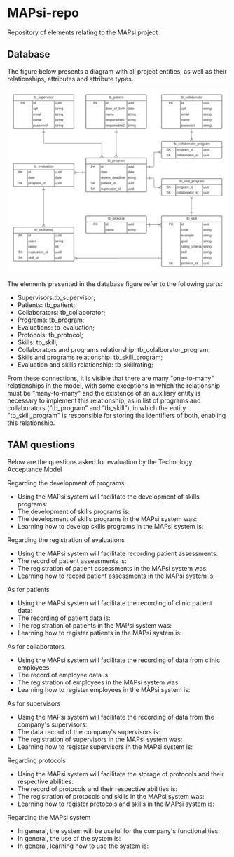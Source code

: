 # MAPsi-repo
Repository of elements relating to the MAPsi project

## Database

The figure below presents a diagram with all project entities, as well as their relationships, attributes and attribute types.

![db](assets/db_model.png)

The elements presented in the database figure refer to the following parts:
- Supervisors:tb_supervisor;
- Patients: tb_patient;
- Collaborators: tb_collaborator;
- Programs: tb_program;
- Evaluations: tb_evaluation;
- Protocols: tb_protocol;
- Skills: tb_skill;
- Collaborators and programs relationship: tb_colalborator_program;
- Skills and programs relationship: tb_skill_program;
- Evaluation and skills relationship: tb_skillrating;
  
From these connections, it is visible that there are many "one-to-many" relationships in the model, with some exceptions in which the relationship must be "many-to-many" and the existence of an auxiliary entity is necessary to implement this relationship, as in list of programs and collaborators (“tb_program” and “tb_skill”), in which the entity "tb_skill_program" is responsible for storing the identifiers of both, enabling this relationship.

## TAM questions

Below are the questions asked for evaluation by the Technology Acceptance Model

Regarding the development of programs:
- Using the MAPsi system will facilitate the development of skills programs:
- The development of skills programs is:
- The development of skills programs in the MAPsi system was:
- Learning how to develop skills programs in the MAPsi system is:

Regarding the registration of evaluations
- Using the MAPsi system will facilitate recording patient assessments:
- The record of patient assessments is:
- The registration of patient assessments in the MAPsi system was:
- Learning how to record patient assessments in the MAPsi system is:

As for patients
- Using the MAPsi system will facilitate the recording of clinic patient data:
- The recording of patient data is:
- The registration of patients in the MAPsi system was:
- Learning how to register patients in the MAPsi system is:

As for collaborators
- Using the MAPsi system will facilitate the recording of data from clinic employees:
- The record of employee data is:
- The registration of employees in the MAPsi system was:
- Learning how to register employees in the MAPsi system is:

As for supervisors
- Using the MAPsi system will facilitate the recording of data from the company's supervisors:
- The data record of the company's supervisors is:
- The registration of supervisors in the MAPsi system was:
- Learning how to register supervisors in the MAPsi system is:

Regarding protocols
- Using the MAPsi system will facilitate the storage of protocols and their respective abilities:
- The record of protocols and their respective abilities is:
- The registration of protocols and skills in the MAPsi system was:
- Learning how to register protocols and skills in the MAPsi system is:

Regarding the MAPsi system
- In general, the system will be useful for the company's functionalities:
- In general, the use of the system is:
- In general, learning how to use the system is:
